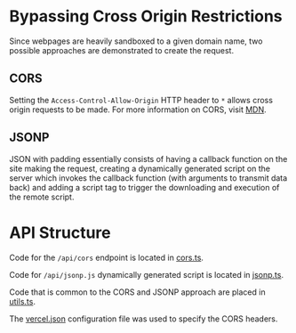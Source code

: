 # Bypassing Cross Origin Restrictions
Since webpages are heavily sandboxed to a given domain name, two possible approaches are demonstrated to create the request.

## CORS
Setting the `Access-Control-Allow-Origin` HTTP header to `*` allows cross origin requests to be made. For more information on CORS, visit [MDN](https://developer.mozilla.org/en-US/docs/Web/HTTP/CORS).

## JSONP
JSON with padding essentially consists of having a callback function on the site making the request, creating a dynamically generated script on the server which invokes the callback function (with arguments to transmit data back) and adding a script tag to trigger the downloading and execution of the remote script.

# API Structure
Code for the `/api/cors` endpoint is located in [cors.ts](https://github.com/QuietRocket/StaticAuth/blob/master/api/cors.ts).

Code for `/api/jsonp.js` dynamically generated script is located in [jsonp.ts](https://github.com/QuietRocket/StaticAuth/blob/master/api/jsonp.ts).

Code that is common to the CORS and JSONP approach are placed in [utils.ts](https://github.com/QuietRocket/StaticAuth/blob/master/api/utils.ts).

The [vercel.json](https://github.com/QuietRocket/StaticAuth/blob/master/vercel.json) configuration file was used to specify the CORS headers.